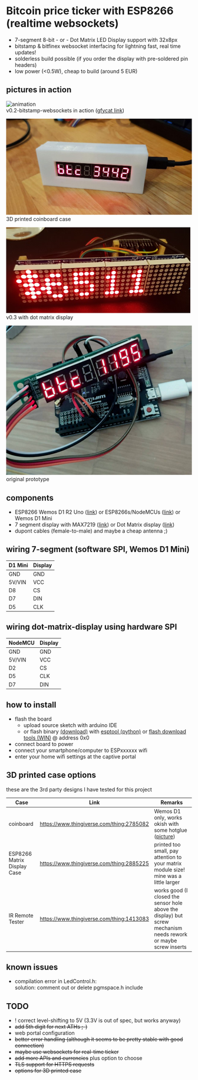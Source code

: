 # Bitcoin price ticker with ESP8266 (realtime websockets)

* 7-segment 8-bit - or - Dot Matrix LED Display support with 32x8px
* bitstamp & bitfinex websocket interfacing for lightning fast, real time updates!
* solderless build possible (if you order the display with pre-soldered pin headers)
* low power (<0.5W), cheap to build (around 5 EUR)

## pictures in action
![animation](https://thumbs.gfycat.com/VainBeautifulAcornwoodpecker-size_restricted.gif)  
v0.2-bitstamp-websockets in action ([gfycat link](https://gfycat.com/gifs/detail/VainBeautifulAcornwoodpecker))

![coinboard case](docs/images/photo_coinboard_case.jpg)
3D printed coinboard case

![picture](docs/images/btc-ticker-esp8266-matrix32.jpg)  
v0.3 with dot matrix display


![picture](docs/images/btc-ticker-esp8266.jpg)  
original prototype

## components
* ESP8266 Wemos D1 R2 Uno ([link](http://s.click.aliexpress.com/e/cN7TWnfi)) or ESP8266s/NodeMCUs ([link](http://s.click.aliexpress.com/e/bqhV6bqg)) or Wemos D1 Mini
* 7 segment display with MAX7219 ([link](http://s.click.aliexpress.com/e/7uottDW)) or Dot Matrix display ([link](http://s.click.aliexpress.com/e/Jckdk7Q))
* dupont cables (female-to-male) and maybe a cheap antenna ;)

## wiring 7-segment (software SPI, Wemos D1 Mini)

D1 Mini | Display
--- | ---
GND | GND
5V/VIN | VCC
D8  | CS
D7  | DIN
D5  | CLK

## wiring dot-matrix-display using hardware SPI

NodeMCU | Display
---     | ---
GND     | GND
5V/VIN  | VCC
D2      | CS
D5      | CLK
D7      | DIN

## how to install
- flash the board
  * upload source sketch with arduino IDE
  * or flash binary [(download)](https://github.com/nebman/btc-ticker-esp8266/releases) with [esptool (python)](https://github.com/espressif/esptool) or [flash download tools (WIN)](https://espressif.com/en/support/download/other-tools) @ address 0x0
- connect board to power 
- connect your smartphone/computer to ESPxxxxxx wifi
- enter your home wifi settings at the captive portal

## 3D printed case options

these are the 3rd party designs I have tested for this project

Case | Link | Remarks
-----|-----|-----
coinboard|https://www.thingiverse.com/thing:2785082 |Wemos D1 only, works okish with some hotglue ([picture](docs/images/photo_coinboard_case.jpg))
ESP8266 Matrix Display Case|https://www.thingiverse.com/thing:2885225| printed too small, pay attention to your matrix module size! mine was a little larger
IR Remote Tester|https://www.thingiverse.com/thing:1413083|works good (I closed the sensor hole above the display) but screw mechanism needs rework or maybe screw inserts

## known issues

- compilation error in LedControl.h:  
solution: comment out or delete pgmspace.h include


## TODO

* ! correct level-shifting to 5V (3.3V is out of spec, but works anyway)
* ~~add 5th digit for next ATHs ;-)~~
* web portal configuration 
* ~~better error handling (although it seems to be pretty stable with good connection)~~
* ~~maybe use websockets for real-time ticker~~
* ~~add more APIs and currencies~~ plus option to choose
* ~~TLS support for HTTPS requests~~
* ~~options for 3D printed case~~

